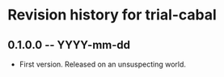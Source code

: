 # Revision history for trial-cabal

## 0.1.0.0 -- YYYY-mm-dd

* First version. Released on an unsuspecting world.
